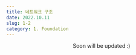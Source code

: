 ```yaml
---
title: 네트워크 구조
date: 2022.10.11
slug: 1-2
category: 1. Foundation
---
```


<center>
Soon will be updated :)
</center>